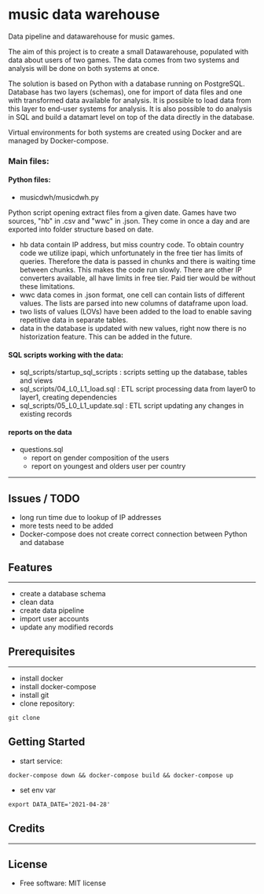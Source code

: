 # music data warehouse

Data pipeline and datawarehouse for music games.

The aim of this project is to create a small Datawarehouse, populated with data about users of two games. The data comes from two systems and analysis will be done on both systems at once.

The solution is based on Python with a database running on PostgreSQL. Database has two layers (schemas), one for import of data files and one with transformed data available for analysis. It is possible to load data from this layer to end-user systems for analysis. It is also possible to do analysis in SQL and build a datamart level on top of the data directly in the database.

Virtual environments for both systems are created using Docker and are managed by Docker-compose.

### Main files:
#### **Python files:**
- musicdwh/musicdwh.py

Python script opening extract files from a given date. Games have two sources, "hb" in .csv and "wwc" in .json. They come in once a day and are exported into folder structure based on date.
- hb data contain IP address, but miss country code. To obtain country code we utilize ipapi, which unfortunately in the free tier has limits of queries. Therefore the data is passed in chunks and there is waiting time between chunks.
This makes the code run slowly. There are other IP converters available, all have limits in free tier. Paid tier would be without these limitations.
- wwc data comes in .json format, one cell can contain lists of different values. The lists are parsed into new columns of dataframe upon load.
- two lists of values (LOVs) have been added to the load to enable saving repetitive data in separate tables.
- data in the database is updated with new values, right now there is no historization feature. This can be added in the future.

#### **SQL scripts working with the data:**
- sql_scripts/startup_sql_scripts : scripts setting up the database, tables and views
- sql_scripts/04_L0_L1_load.sql : ETL script processing data from layer0 to layer1, creating dependencies
- sql_scripts/05_L0_L1_update.sql : ETL script updating any changes in existing records

#### **reports on the data**
- questions.sql 
    - report on gender composition of the users
    - report on youngest and olders user per country


--------

## Issues / TODO
- long run time due to lookup of IP addresses
- more tests need to be added
- Docker-compose does not create correct connection between Python and database


## Features
--------

* create a database schema
* clean data
* create data pipeline
* import user accounts
* update any modified records

## Prerequisites
--------
* install docker
* install docker-compose
* install git
* clone repository:
```
git clone
```


## Getting Started
* start service:
```
docker-compose down && docker-compose build && docker-compose up

```
* set env var
```
export DATA_DATE='2021-04-28'
```

## Credits
-------

## License
* Free software: MIT license
